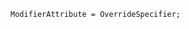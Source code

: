 <!-- This file is generated automatically by infrastructure scripts. Please don't edit by hand. -->

```{ .ebnf .slang-ebnf #ModifierAttribute }
ModifierAttribute = OverrideSpecifier;
```
